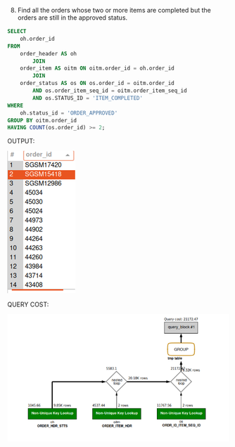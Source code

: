 8. Find all the orders whose two or more items are completed but the orders are still in the approved status.

```sql
SELECT 
    oh.order_id
FROM
    order_header AS oh
        JOIN
    order_item AS oitm ON oitm.order_id = oh.order_id
        JOIN
    order_status AS os ON os.order_id = oitm.order_id
        AND os.order_item_seq_id = oitm.order_item_seq_id
        AND os.STATUS_ID = 'ITEM_COMPLETED'
WHERE
    oh.status_id = 'ORDER_APPROVED'
GROUP BY oitm.order_id
HAVING COUNT(os.order_id) >= 2;

```
OUTPUT:

![Alt text](<Screenshot from 2024-02-28 16-07-29.png>)

QUERY COST:

![Alt text](<Screenshot from 2024-02-28 16-08-21.png>)

